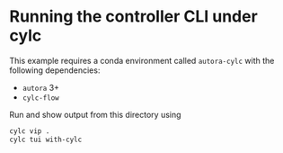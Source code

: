# Running the controller CLI under cylc

This example requires a conda environment called `autora-cylc` with the following dependencies:
- `autora` 3+
- `cylc-flow`

Run and show output from this directory using
```zsh
cylc vip . 
cylc tui with-cylc
```
